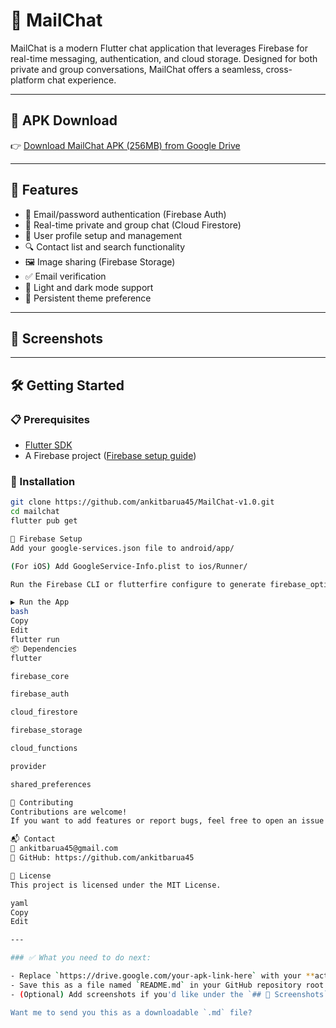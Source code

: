 # 📱 MailChat

MailChat is a modern Flutter chat application that leverages Firebase for real-time messaging, authentication, and cloud storage. Designed for both private and group conversations, MailChat offers a seamless, cross-platform chat experience.

---

## 🔗 APK Download

👉 [Download MailChat APK (256MB) from Google Drive](https://drive.google.com/your-apk-link-here)

---

## 🚀 Features

- 🔐 Email/password authentication (Firebase Auth)
- 💬 Real-time private and group chat (Cloud Firestore)
- 👤 User profile setup and management
- 🔍 Contact list and search functionality
- 🖼️ Image sharing (Firebase Storage)
- ✅ Email verification
- 🌙 Light and dark mode support
- 💾 Persistent theme preference

---

## 📸 Screenshots

<!-- Add screenshots of your app here -->
<!-- Example:
![Login Screen](screenshots/login.png)
![Chat Screen](screenshots/chat.png)
-->

---

## 🛠️ Getting Started

### 📋 Prerequisites

- [Flutter SDK](https://flutter.dev/docs/get-started/install)
- A Firebase project ([Firebase setup guide](https://firebase.google.com/docs/flutter/setup))

### 🔧 Installation

```bash
git clone https://github.com/ankitbarua45/MailChat-v1.0.git
cd mailchat
flutter pub get

🔌 Firebase Setup
Add your google-services.json file to android/app/

(For iOS) Add GoogleService-Info.plist to ios/Runner/

Run the Firebase CLI or flutterfire configure to generate firebase_options.dart

▶️ Run the App
bash
Copy
Edit
flutter run
📦 Dependencies
flutter

firebase_core

firebase_auth

cloud_firestore

firebase_storage

cloud_functions

provider

shared_preferences

🤝 Contributing
Contributions are welcome!
If you want to add features or report bugs, feel free to open an issue or submit a pull request.

📬 Contact
📧 ankitbarua45@gmail.com
📁 GitHub: https://github.com/ankitbarua45

📄 License
This project is licensed under the MIT License.

yaml
Copy
Edit

---

### ✅ What you need to do next:

- Replace `https://drive.google.com/your-apk-link-here` with your **actual Google Drive APK share link**.
- Save this as a file named `README.md` in your GitHub repository root.
- (Optional) Add screenshots if you'd like under the `## 📸 Screenshots` section.

Want me to send you this as a downloadable `.md` file?
